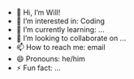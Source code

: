 - 👋 Hi, I’m Will!
- 👀 I’m interested in: Coding
- 🌱 I’m currently learning: ...
- 💞️ I’m looking to collaborate on ...
- 📫 How to reach me: email
- 😄 Pronouns: he/him
- ⚡ Fun fact: ...

<!---
37463746/37463746 is a ✨ special ✨ repository because its `README.md` (this file) appears on your GitHub profile.
You can click the Preview link to take a look at your changes.
--->
